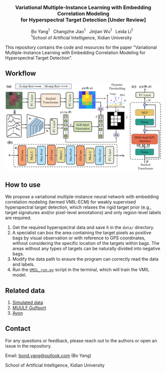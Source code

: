 <div align="center">
  <h3 align="center"><strong>Variational Multiple-Instance Learning with Embedding Correlation Modeling <br> for Hyperspectral Target Detection [Under Review] </strong></h3>
    <p align="center">
    <a>Bo Yang</a><sup>1</sup>&nbsp;&nbsp;
    <a>Changzhe Jiao</a><sup>1</sup>&nbsp;&nbsp;
    <a>Jinjian Wu</a><sup>1</sup>&nbsp;&nbsp;
    <a>Leida Li</a><sup>1</sup>&nbsp;&nbsp;
    <br>
    <sup>1</sup>School of Artificial Intelligence, Xidian University&nbsp;&nbsp;&nbsp;
</div>

This repository contains the code and resources for the paper "Variational Multiple-Instance Learning with Embedding Correlation Modeling for Hyperspectral Target Detection".

## Workflow
![Image](https://github.com/BoYangXDU/VMIL-ECM/blob/main/workflow.png)

## How to use
We propose a variational multiple-instance neural network with embedding correlation modeling (termed VMIL-ECM) for weakly supervised hyperspectral target detection, 
which relaxes the rigid target prior (e.g., target signatures and/or pixel-level annotations) and only region-level labels are required.

1. Get the required hyperspectral data and save it in the `data/` directory.
2. A specialist can box the area containing the target pixels as positive bags by visual observation or with reference to GPS coordinates, without considering the specific location of the targets within bags. The areas without any types of targets can be naturally divided into negative bags.
3. Modify the data path to ensure the program can correctly read the data and labels.
4. Run the [`VMIL_run.py`](https://github.com/BoYangXDU/VMIL-ECM/blob/main/VMIL_run.py) script in the terminal, which will train the VMIL model.

## Related data
1. [Simulated data](https://github.com/GatorSense/Hyperspectral_Data_Simulation)
2. [MUULF Gulfport](https://github.com/GatorSense/MUUFLGulfport)
3. [Avon](https://www.rit.edu/dirs/spectir-hyperspectral-airborne-2012)

## Contact
For any questions or feedback, please reach out to the authors or open an issue in the repository.

Email: bond.yang@outlook.com (Bo Yang)

School of Artificial Intelligence, Xidian University
